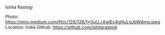 Ishita Rastogi

Photo:  https://miro.medium.com/fit/c/128/128/1*0uU_r4wlEc4gHuLgJbW4mg.jpeg
Location: India
Github: https://github.com/ishitarastogi
